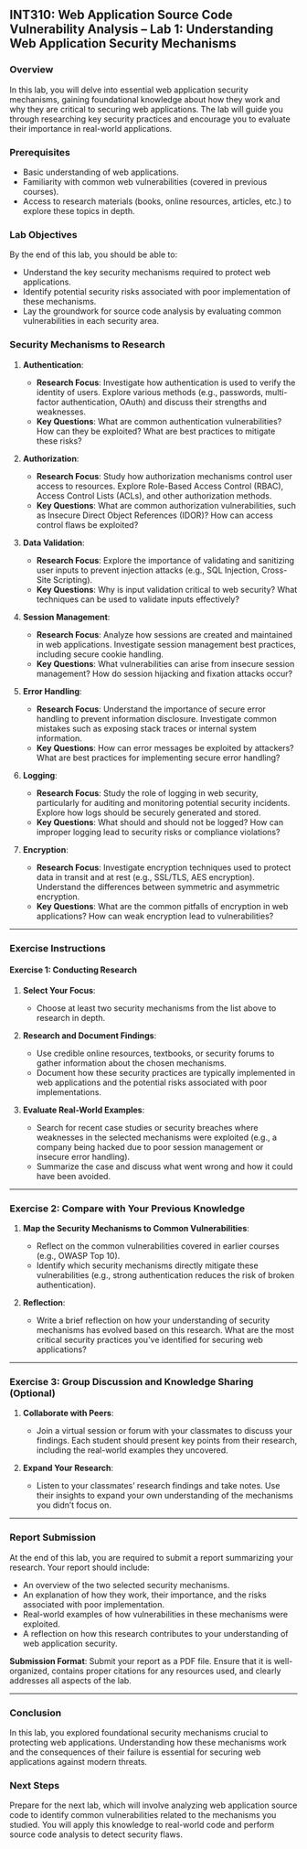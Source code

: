 
## **INT310: Web Application Source Code Vulnerability Analysis – Lab 1: Understanding Web Application Security Mechanisms**

### **Overview**
In this lab, you will delve into essential web application security mechanisms, gaining foundational knowledge about how they work and why they are critical to securing web applications. The lab will guide you through researching key security practices and encourage you to evaluate their importance in real-world applications.

### **Prerequisites**
- Basic understanding of web applications.
- Familiarity with common web vulnerabilities (covered in previous courses).
- Access to research materials (books, online resources, articles, etc.) to explore these topics in depth.

### **Lab Objectives**
By the end of this lab, you should be able to:
- Understand the key security mechanisms required to protect web applications.
- Identify potential security risks associated with poor implementation of these mechanisms.
- Lay the groundwork for source code analysis by evaluating common vulnerabilities in each security area.

### **Security Mechanisms to Research**

1. **Authentication**:
   - **Research Focus**: Investigate how authentication is used to verify the identity of users. Explore various methods (e.g., passwords, multi-factor authentication, OAuth) and discuss their strengths and weaknesses.
   - **Key Questions**: What are common authentication vulnerabilities? How can they be exploited? What are best practices to mitigate these risks?

2. **Authorization**:
   - **Research Focus**: Study how authorization mechanisms control user access to resources. Explore Role-Based Access Control (RBAC), Access Control Lists (ACLs), and other authorization methods.
   - **Key Questions**: What are common authorization vulnerabilities, such as Insecure Direct Object References (IDOR)? How can access control flaws be exploited?

3. **Data Validation**:
   - **Research Focus**: Explore the importance of validating and sanitizing user inputs to prevent injection attacks (e.g., SQL Injection, Cross-Site Scripting).
   - **Key Questions**: Why is input validation critical to web security? What techniques can be used to validate inputs effectively?

4. **Session Management**:
   - **Research Focus**: Analyze how sessions are created and maintained in web applications. Investigate session management best practices, including secure cookie handling.
   - **Key Questions**: What vulnerabilities can arise from insecure session management? How do session hijacking and fixation attacks occur?

5. **Error Handling**:
   - **Research Focus**: Understand the importance of secure error handling to prevent information disclosure. Investigate common mistakes such as exposing stack traces or internal system information.
   - **Key Questions**: How can error messages be exploited by attackers? What are best practices for implementing secure error handling?

6. **Logging**:
   - **Research Focus**: Study the role of logging in web security, particularly for auditing and monitoring potential security incidents. Explore how logs should be securely generated and stored.
   - **Key Questions**: What should and should not be logged? How can improper logging lead to security risks or compliance violations?

7. **Encryption**:
   - **Research Focus**: Investigate encryption techniques used to protect data in transit and at rest (e.g., SSL/TLS, AES encryption). Understand the differences between symmetric and asymmetric encryption.
   - **Key Questions**: What are the common pitfalls of encryption in web applications? How can weak encryption lead to vulnerabilities?

---

### **Exercise Instructions**

#### **Exercise 1: Conducting Research**
1. **Select Your Focus**:
   - Choose at least two security mechanisms from the list above to research in depth.
   
2. **Research and Document Findings**:
   - Use credible online resources, textbooks, or security forums to gather information about the chosen mechanisms.
   - Document how these security practices are typically implemented in web applications and the potential risks associated with poor implementations.

3. **Evaluate Real-World Examples**:
   - Search for recent case studies or security breaches where weaknesses in the selected mechanisms were exploited (e.g., a company being hacked due to poor session management or insecure error handling).
   - Summarize the case and discuss what went wrong and how it could have been avoided.

---

### **Exercise 2: Compare with Your Previous Knowledge**
1. **Map the Security Mechanisms to Common Vulnerabilities**:
   - Reflect on the common vulnerabilities covered in earlier courses (e.g., OWASP Top 10).
   - Identify which security mechanisms directly mitigate these vulnerabilities (e.g., strong authentication reduces the risk of broken authentication).

2. **Reflection**:
   - Write a brief reflection on how your understanding of security mechanisms has evolved based on this research. What are the most critical security practices you've identified for securing web applications?

---

### **Exercise 3: Group Discussion and Knowledge Sharing** (Optional)
1. **Collaborate with Peers**:
   - Join a virtual session or forum with your classmates to discuss your findings. Each student should present key points from their research, including the real-world examples they uncovered.
   
2. **Expand Your Research**:
   - Listen to your classmates’ research findings and take notes. Use their insights to expand your own understanding of the mechanisms you didn’t focus on.

---

### **Report Submission**
At the end of this lab, you are required to submit a report summarizing your research. Your report should include:

- An overview of the two selected security mechanisms.
- An explanation of how they work, their importance, and the risks associated with poor implementation.
- Real-world examples of how vulnerabilities in these mechanisms were exploited.
- A reflection on how this research contributes to your understanding of web application security.

**Submission Format**: Submit your report as a PDF file. Ensure that it is well-organized, contains proper citations for any resources used, and clearly addresses all aspects of the lab.

---

### **Conclusion**
In this lab, you explored foundational security mechanisms crucial to protecting web applications. Understanding how these mechanisms work and the consequences of their failure is essential for securing web applications against modern threats.

### **Next Steps**
Prepare for the next lab, which will involve analyzing web application source code to identify common vulnerabilities related to the mechanisms you studied. You will apply this knowledge to real-world code and perform source code analysis to detect security flaws.
